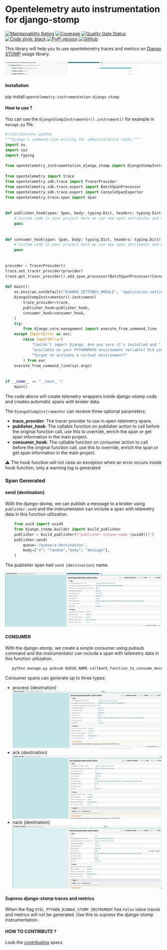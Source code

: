 # Opentelemetry auto instrumentation for django-stomp

[//]: # ([![Build Status]&#40;https://dev.azure.com/juntos-somos-mais-loyalty/python/_apis/build/status/juntossomosmais.opentelemetry-instrumentation-django-stomp?branchName=main&#41;]&#40;https://dev.azure.com/juntos-somos-mais-loyalty/python/_build/latest?definitionId=272&branchName=main&#41;)
[![Maintainability Rating](https://sonarcloud.io/api/project_badges/measure?project=juntossomosmais_opentelemetry-instrumentation-django-stomp&metric=sqale_rating&token=80cebbac184a793f8d0be7a3bbe9792f47a6ef23)](https://sonarcloud.io/summary/new_code?id=juntossomosmais_opentelemetry-instrumentation-django-stomp)
[![Coverage](https://sonarcloud.io/api/project_badges/measure?project=juntossomosmais_opentelemetry-instrumentation-django-stomp&metric=coverage&token=80cebbac184a793f8d0be7a3bbe9792f47a6ef23)](https://sonarcloud.io/summary/new_code?id=juntossomosmais_opentelemetry-instrumentation-django-stomp)
[![Quality Gate Status](https://sonarcloud.io/api/project_badges/measure?project=juntossomosmais_opentelemetry-instrumentation-django-stomp&metric=alert_status&token=80cebbac184a793f8d0be7a3bbe9792f47a6ef23)](https://sonarcloud.io/summary/new_code?id=juntossomosmais_opentelemetry-instrumentation-django-stomp)
[![Code style: black](https://img.shields.io/badge/code%20style-black-000000.svg)](https://github.com/ambv/black)
[![PyPI version](https://badge.fury.io/py/opentelemetry-instrumentation-django-stomp.svg)](https://badge.fury.io/py/opentelemetry-instrumentation-django-stomp)
[![GitHub](https://img.shields.io/github/license/mashape/apistatus.svg)](https://github.com/juntossomosmais/opentelemetry-instrumentation-django-stomp/blob/main/LICENSE)

This library will help you to use opentelemetry traces and metrics on [Django STOMP](https://github.com/juntossomosmais/django-stomp) usage library.

![Django stomp instrumentation](docs/all_trace.png?raw=true)


####  Installation
pip install `opentelemetry-instrumentation-django-stomp`

#### How to use ?

You can use the `DjangoStompInstrumentor().instrument()` for example in `manage.py` file.


```python
#!/usr/bin/env python
"""Django's command-line utility for administrative tasks."""
import os
import sys
import typing

from opentelemetry_instrumentation_django_stomp import DjangoStompInstrumentor

from opentelemetry import trace
from opentelemetry.sdk.trace import TracerProvider
from opentelemetry.sdk.trace.export import BatchSpanProcessor
from opentelemetry.sdk.trace.export import ConsoleSpanExporter
from opentelemetry.trace.span import Span


def publisher_hook(span: Span, body: typing.Dict, headers: typing.Dict):
    # Custom code in your project here we can see span attributes and make custom logic with then.
    pass


def consumer_hook(span: Span, body: typing.Dict, headers: typing.Dict):
    # Custom code in your project here we can see span attributes and make custom logic with then.
    pass


provider = TracerProvider()
trace.set_tracer_provider(provider)
trace.get_tracer_provider().add_span_processor(BatchSpanProcessor(ConsoleSpanExporter()))

def main():
    os.environ.setdefault("DJANGO_SETTINGS_MODULE", "application.settings")
    DjangoStompInstrumentor().instrument(
        trace_provider=trace,
        publisher_hook=publisher_hook,
        consumer_hook=consumer_hook,
    )
    try:
        from django.core.management import execute_from_command_line
    except ImportError as exc:
        raise ImportError(
            "Couldn't import Django. Are you sure it's installed and "
            "available on your PYTHONPATH environment variable? Did you "
            "forget to activate a virtual environment?"
        ) from exc
    execute_from_command_line(sys.argv)


if __name__ == "__main__":
    main()
```

The code above will create telemetry wrappers inside django-stomp code and creates automatic spans with broker data.

The `DjangoStompInstrumentor` can receive three optional parameters:
- **trace_provider**: The tracer provider to use in open-telemetry spans.
- **publisher_hook**: The callable function on publisher action to call before the original function call, use this to override, enrich the span or get span information in the main project.
- **consumer_hook**: The callable function on consumer action to call before the original function call, use this to override, enrich the span or get span information in the main project.

:warning: The hook function will not raise an exception when an error occurs inside hook function, only a warning log is generated

### Span Generated

#### send {destination}

With the django-stomp, we can publish a message to a broker using `publisher.send` and the instrumentator
can include a span with telemetry data in this function utilization.

```python
    from uuid import uuid4
    from django_stomp.builder import build_publisher
    publisher = build_publisher(f"publisher-unique-name-{uuid4()}")
    publisher.send(
        queue='/queue/a-destination',
        body={"a": "random","body": "message"},
    )
```

The publisher span had `send {destination}` name.

![publisher example](docs/send_trace.png?raw=true)

#### CONSUMER
With the django-stomp, we create a simple consumer using pubsub command and the instrumentator
can include a span with telemetry data in this function utilization.

```bash
   python manage.py pubsub QUEUE_NAME callback_function_to_consume_message
```

Consumer spans can generate up to three types:

- process {destination}
![process trace](docs/process_trace.png?raw=true)
- ack {destination}
![ack trace](docs/ack_trace.png?raw=true)
- nack {destination}
![nack trace](docs/nack_trace.png?raw=true)

#### Supress django-stomp traces and metrics
When the flag `OTEL_PYTHON_DJANGO_STOMP_INSTRUMENT` has `False` value traces and metrics will not be generated.
Use this to supress the django-stomp instrumentation.

#### HOW TO CONTRIBUTE ?
Look the [contributing](./CONTRIBUTING.md) specs
